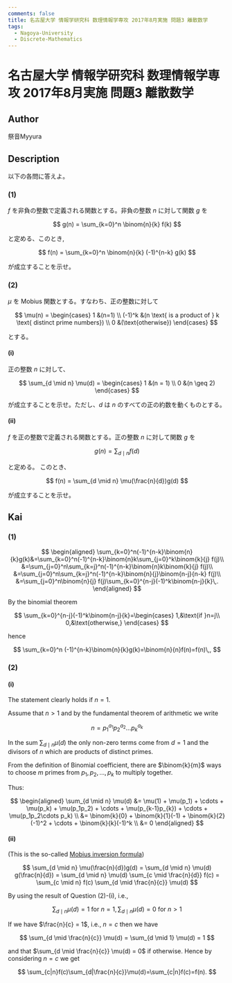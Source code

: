 ```yaml
---
comments: false
title: 名古屋大学 情報学研究科 数理情報学専攻 2017年8月実施 問題3 離散数学
tags:
  - Nagoya-University
  - Discrete-Mathematics
---
```

# 名古屋大学 情報学研究科 数理情報学専攻 2017年8月実施 問題3 離散数学

## **Author**
祭音Myyura

## **Description**
以下の各問に答えよ。

### (1)
$f$ を非負の整数で定義される関数とする。非負の整数 $n$ に対して関数 $g$ を

$$
g(n) = \sum_{k=0}^n \binom{n}{k} f(k)
$$

と定める、このとき,

$$
f(n) = \sum_{k=0}^n  \binom{n}{k} (-1)^{n-k} g(k)
$$

が成立することを示せ。

### (2)
$\mu$ を Mobius 関数とする。すなわち、正の整数に対して

$$
\mu(n) = \begin{cases}
    1 &(n=1) \\
    (-1)^k &(n \text{ is a product of } k \text{ distinct prime numbers}) \\
    0 &(\text{otherwise})
\end{cases}
$$

とする。

#### (i)
正の整数 $n$ に対して、

$$
\sum_{d \mid n} \mu(d) = \begin{cases}
    1 &(n = 1) \\
    0 &(n \geq 2)
\end{cases}
$$

が成立することを示せ。ただし、$d$ は $n$ のすべての正の約数を動くものとする。

#### (ii)
$f$ を正の整数で定義される関数とする。正の整数 $n$ に対して関数 $g$ を

$$
g(n) = \sum_{d \mid n} f(d)
$$

と定める。 このとき、

$$
f(n) = \sum_{d \mid n} \mu(\frac{n}{d})g(d)
$$

が成立することを示せ。

## **Kai**
### (1)

$$
\begin{aligned}
\sum_{k=0}^n(-1)^{n-k}\binom{n}{k}g(k)&=\sum_{k=0}^n(-1)^{n-k}\binom{n}k\sum_{j=0}^k\binom{k}{j} f(j)\\
&=\sum_{j=0}^n\sum_{k=j}^n(-1)^{n-k}\binom{n}k\binom{k}{j} f(j)\\
&=\sum_{j=0}^n\sum_{k=j}^n(-1)^{n-k}\binom{n}{j}\binom{n-j}{n-k} f(j)\\
&=\sum_{j=0}^n\binom{n}{j} f(j)\sum_{k=0}^{n-j}(-1)^k\binom{n-j}{k}\,.
\end{aligned}
$$

By the binomial theorem

$$
\sum_{k=0}^{n-j}(-1)^k\binom{n-j}{k}=\begin{cases}
1,&\text{if }n=j\\
0,&\text{otherwise,}
\end{cases}
$$

hence

$$
\sum_{k=0}^n (-1)^{n-k}\binom{n}{k}g(k)=\binom{n}{n}f(n)=f(n)\,,
$$

### (2)
#### (i)
The statement clearly holds if $n=1$.

Assume that $n > 1$ and by the fundamental theorem of arithmetic we write

$$
n = p_1^{a_1} p_2^{a_2} \dots p_k^{a_k}
$$

In the sum $\sum_{d \mid n} \mu(d)$ the only non-zero terms come from $d = 1$ and the divisors of $n$ which are products of distinct primes.

From the definition of Binomial coefficient, there are $\binom{k}{m}$ ways to choose $m$ primes from $p_1,p_2,\ldots,p_k$ to multiply together.

Thus:

$$
\begin{aligned}
    \sum_{d \mid n} \mu(d) &= \mu(1) + \mu(p_1) + \cdots + \mu(p_k) + \mu(p_1p_2) + \cdots + \mu(p_{k-1}p_{k}) + \cdots + \mu(p_1p_2\cdots p_k) \\
    &= \binom{k}{0} + \binom{k}{1}(-1) + \binom{k}{2}(-1)^2 + \cdots + \binom{k}{k}(-1)^k \\
    &= 0
\end{aligned}
$$

#### (ii)
(This is the so-called [Mobius inversion formula](https://en.wikipedia.org/wiki/M%C3%B6bius_inversion_formula))

$$
\sum_{d \mid n} \mu(\frac{n}{d})g(d) = \sum_{d \mid n} \mu(d) g(\frac{n}{d}) = \sum_{d \mid n} \mu(d) \sum_{c \mid \frac{n}{d}} f(c) = \sum_{c \mid n} f(c) \sum_{d \mid \frac{n}{c}} \mu(d)
$$

By using the result of Question (2)-(i), i.e.,

$$
\sum_{d \mid n} \mu(d) = 1 \text{ for } n=1, \sum_{d \mid n} \mu(d) = 0 \text{ for } n > 1
$$

If we have $\frac{n}{c} = 1$, i.e., $n=c$ then we have

$$
\sum_{d \mid \frac{n}{c}} \mu(d) = \sum_{d \mid 1} \mu(d) = 1
$$

and that $\sum_{d \mid \frac{n}{c}} \mu(d) = 0$ if otherwise. Hence by considering $n=c$ we get

$$
\sum_{c|n}f(c)\sum_{d|\frac{n}{c}}\mu(d)=\sum_{c|n}f(c)=f(n).
$$